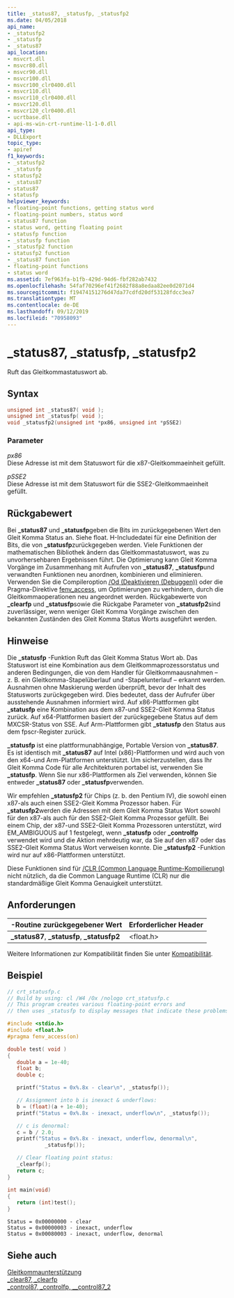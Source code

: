 ```yaml
---
title: _status87, _statusfp, _statusfp2
ms.date: 04/05/2018
api_name:
- _statusfp2
- _statusfp
- _status87
api_location:
- msvcrt.dll
- msvcr80.dll
- msvcr90.dll
- msvcr100.dll
- msvcr100_clr0400.dll
- msvcr110.dll
- msvcr110_clr0400.dll
- msvcr120.dll
- msvcr120_clr0400.dll
- ucrtbase.dll
- api-ms-win-crt-runtime-l1-1-0.dll
api_type:
- DLLExport
topic_type:
- apiref
f1_keywords:
- _statusfp2
- _statusfp
- statusfp2
- _status87
- status87
- statusfp
helpviewer_keywords:
- floating-point functions, getting status word
- floating-point numbers, status word
- status87 function
- status word, getting floating point
- statusfp function
- _statusfp function
- _statusfp2 function
- statusfp2 function
- _status87 function
- floating-point functions
- status word
ms.assetid: 7ef963fa-b1fb-429d-94d6-fbf282ab7432
ms.openlocfilehash: 54faf70296ef41f2682f88a8edaa82ee0d2071d4
ms.sourcegitcommit: f19474151276d47da77cdfd20df53128fdcc3ea7
ms.translationtype: MT
ms.contentlocale: de-DE
ms.lasthandoff: 09/12/2019
ms.locfileid: "70958093"
---
```

# <a name="_status87-_statusfp-_statusfp2"></a>_status87, _statusfp, _statusfp2

Ruft das Gleitkommastatuswort ab.

## <a name="syntax"></a>Syntax

```C
unsigned int _status87( void );
unsigned int _statusfp( void );
void _statusfp2(unsigned int *px86, unsigned int *pSSE2)
```

### <a name="parameters"></a>Parameter

*px86*<br/>
Diese Adresse ist mit dem Statuswort für die x87-Gleitkommaeinheit gefüllt.

*pSSE2*<br/>
Diese Adresse ist mit dem Statuswort für die SSE2-Gleitkommaeinheit gefüllt.

## <a name="return-value"></a>Rückgabewert

Bei **_status87** und **_statusfp**geben die Bits im zurückgegebenen Wert den Gleit Komma Status an. Siehe float. H-Includedatei für eine Definition der Bits, die von **_statusfp**zurückgegeben werden. Viele Funktionen der mathematischen Bibliothek ändern das Gleitkommastatuswort, was zu unvorhersehbaren Ergebnissen führt. Die Optimierung kann Gleit Komma Vorgänge im Zusammenhang mit Aufrufen von **_status87**, **_statusfp**und verwandten Funktionen neu anordnen, kombinieren und eliminieren. Verwenden Sie die Compileroption [/Od (Deaktivieren (Debuggen))](../../build/reference/od-disable-debug.md) oder die Pragma-Direktive [fenv_access](../../preprocessor/fenv-access.md), um Optimierungen zu verhindern, durch die Gleitkommaoperationen neu angeordnet werden. Rückgabewerte von **_clearfp** und **_statusfp**sowie die Rückgabe Parameter von **_statusfp2**sind zuverlässiger, wenn weniger Gleit Komma Vorgänge zwischen den bekannten Zuständen des Gleit Komma Status Worts ausgeführt werden.

## <a name="remarks"></a>Hinweise

Die **_statusfp** -Funktion Ruft das Gleit Komma Status Wort ab. Das Statuswort ist eine Kombination aus dem Gleitkommaprozessorstatus und anderen Bedingungen, die von dem Handler für Gleitkommaausnahmen – z. B. ein Gleitkomma-Stapelüberlauf und -Stapelunterlauf – erkannt werden. Ausnahmen ohne Maskierung werden überprüft, bevor der Inhalt des Statusworts zurückgegeben wird. Dies bedeutet, dass der Aufrufer über ausstehende Ausnahmen informiert wird. Auf x86-Plattformen gibt **_statusfp** eine Kombination aus dem x87-und SSE2-Gleit Komma Status zurück. Auf x64-Plattformen basiert der zurückgegebene Status auf dem MXCSR-Status von SSE. Auf Arm-Plattformen gibt **_statusfp** den Status aus dem fpscr-Register zurück.

**_statusfp** ist eine plattformunabhängige, Portable Version von **_status87**. Es ist identisch mit **_status87** auf Intel (x86)-Plattformen und wird auch von den x64-und Arm-Plattformen unterstützt. Um sicherzustellen, dass Ihr Gleit Komma Code für alle Architekturen portabel ist, verwenden Sie **_statusfp**. Wenn Sie nur x86-Plattformen als Ziel verwenden, können Sie entweder **_status87** oder **_statusfp**verwenden.

Wir empfehlen **_statusfp2** für Chips (z. b. den Pentium IV), die sowohl einen x87-als auch einen SSE2-Gleit Komma Prozessor haben. Für **_statusfp2**werden die Adressen mit dem Gleit Komma Status Wort sowohl für den x87-als auch für den SSE2-Gleit Komma Prozessor gefüllt. Bei einem Chip, der x87-und SSE2-Gleit Komma Prozessoren unterstützt, wird EM_AMBIGUOUS auf 1 festgelegt, wenn **_statusfp** oder **_controlfp** verwendet wird und die Aktion mehrdeutig war, da Sie auf den x87 oder das SSE2-Gleit Komma Status Wort verweisen konnte. Die **_statusfp2** -Funktion wird nur auf x86-Plattformen unterstützt.

Diese Funktionen sind für [/CLR (Common Language Runtime-Kompilierung)](../../build/reference/clr-common-language-runtime-compilation.md) nicht nützlich, da die Common Language Runtime (CLR) nur die standardmäßige Gleit Komma Genauigkeit unterstützt.

## <a name="requirements"></a>Anforderungen

|-Routine zurückgegebener Wert|Erforderlicher Header|
|-------------|---------------------|
|**_status87**, **_statusfp**, **_statusfp2**|\<float.h>|

Weitere Informationen zur Kompatibilität finden Sie unter [Kompatibilität](../../c-runtime-library/compatibility.md).

## <a name="example"></a>Beispiel

```C
// crt_statusfp.c
// Build by using: cl /W4 /Ox /nologo crt_statusfp.c
// This program creates various floating-point errors and
// then uses _statusfp to display messages that indicate these problems.

#include <stdio.h>
#include <float.h>
#pragma fenv_access(on)

double test( void )
{
   double a = 1e-40;
   float b;
   double c;

   printf("Status = 0x%.8x - clear\n", _statusfp());

   // Assignment into b is inexact & underflows:
   b = (float)(a + 1e-40);
   printf("Status = 0x%.8x - inexact, underflow\n", _statusfp());

   // c is denormal:
   c = b / 2.0;
   printf("Status = 0x%.8x - inexact, underflow, denormal\n",
            _statusfp());

   // Clear floating point status:
   _clearfp();
   return c;
}

int main(void)
{
   return (int)test();
}
```

```Output
Status = 0x00000000 - clear
Status = 0x00000003 - inexact, underflow
Status = 0x00080003 - inexact, underflow, denormal
```

## <a name="see-also"></a>Siehe auch

[Gleitkommaunterstützung](../../c-runtime-library/floating-point-support.md)<br/>
[_clear87, _clearfp](clear87-clearfp.md)<br/>
[_control87, _controlfp, \__control87_2](control87-controlfp-control87-2.md)<br/>

